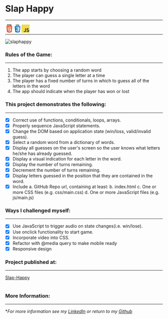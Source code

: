 # Slap Happy
---

<img align="left" alt="HTML5" width="26px" src="https://raw.githubusercontent.com/github/explore/80688e429a7d4ef2fca1e82350fe8e3517d3494d/topics/html/html.png" />
<img align="left" alt="CSS3" width="26px" src="https://raw.githubusercontent.com/github/explore/80688e429a7d4ef2fca1e82350fe8e3517d3494d/topics/css/css.png" />
<img align="left" alt="JavaScript" width="26px" src="https://raw.githubusercontent.com/github/explore/80688e429a7d4ef2fca1e82350fe8e3517d3494d/topics/javascript/javascript.png" />
<br>

---

![slaphappy](https://user-images.githubusercontent.com/11747875/32625008-477ffbaa-c548-11e7-88b6-5c2f76ebdbbd.gif)

### Rules of the Game:
---

1. The app starts by choosing a random word
2. The player can guess a single letter at a time
3. The player has a fixed number of turns in which to guess all of the letters in the word
4. The app should indicate when the player has won or lost

### This project demonstrates the following:
---

- [x] Correct use of functions, conditionals, loops, arrays.
- [x] Properly sequence JavaScript statements.
- [x] Change the DOM based on application state (win/loss, valid/invalid guess).
- [x] Select a random word from a dictionary of words.
- [x] Display all guesses on the user's screen so the user knows what letters he/she has already guessed.
- [x] Display a visual indication for each letter in the word.
- [x] Display the number of turns remaining.
- [x] Decrement the number of turns remaining.
- [x] Display letters guessed in the position that they are contained in the word.
- [x] Include 
    a. GitHub Repo url, containing at least:
    b. index.html
    c. One or more CSS files (e.g. css/main.css)
    d. One or more JavaScript files (e.g. js/main.js)

### Ways I challenged myself:

---

- [x] Use JavaScript to trigger audio on state changes(i.e. win/lose).
- [x] Use onclick functionality to start game.
- [x] Incorporate video into CSS.
- [x] Refactor with @media query to make mobile ready
- [x] Responsive design

### Project published at: 

---

[Slap-Happy](https://trrapp12.github.io/Slap-Happy/)
<br/>
<br/>
### More Information:
---

\**For more information see my [LinkedIn](https://www.linkedin.com/in/trevor-rapp-042a1037) or return to my [Github](https://github.com/trrapp12)*
